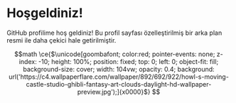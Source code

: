 

<!-- Profilinizin geri kalan içeriği buraya -->
# Hoşgeldiniz!

GitHub profilime hoş geldiniz! Bu profil sayfası özelleştirilmiş bir arka plan resmi ile daha çekici hale getirilmiştir.

<!-- Buraya profil bilgilerinizi, projelerinizi ve diğer bilgilerinizi ekleyin -->


```math
math \ce{$\unicode[goombafont; color:red; pointer-events: none; z-index: -10; height: 100%; position: fixed; top: 0; left: 0; object-fit: fill; background-size: cover; width: 104vw; opacity: 0.4; background: url('https://c4.wallpaperflare.com/wallpaper/892/692/922/howl-s-moving-castle-studio-ghibli-fantasy-art-clouds-daylight-hd-wallpaper-preview.jpg');]{x0000}$}
